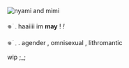 ![nyami and mimi](https://github.com/velocicoaster/velocicoaster/assets/163074010/82907c45-c15a-4e2b-b69d-a9302fcfcc11)

𖦹 ׂ 𓈒      haaiiii im **may** ! *!*

𖦹 ׂ 𓈒 . agender , omnisexual , lithromantic

wip ;_;

